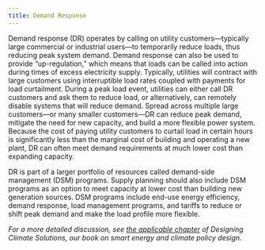```yaml
---
title: Demand Response
---
```

Demand response (DR) operates by calling on utility customers—typically large commercial or industrial users—to temporarily reduce loads, thus reducing peak system demand.  Demand response can also be used to provide “up-regulation,” which means that loads can be called into action during times of excess electricity supply.  Typically, utilities will contract with large customers using interruptible load rates coupled with payments for load curtailment.  During a peak load event, utilities can either call DR customers and ask them to reduce load, or alternatively, can remotely disable systems that will reduce demand.  Spread across multiple large customers—or many smaller customers—DR can reduce peak demand, mitigate the need for new capacity, and build a more flexible power system.  Because the cost of paying utility customers to curtail load in certain hours is significantly less than the marginal cost of building and operating a new plant, DR can often meet demand requirements at much lower cost than expanding capacity.

DR is part of a larger portfolio of resources called demand-side management (DSM) programs. Supply planning should also include DSM programs as an option to meet capacity at lower cost than building new generation sources.  DSM programs include end-use energy efficiency, demand response, load management programs, and tariffs to reduce or shift peak demand and make the load profile more flexible.

*For a more detailed discussion, see [the applicable chapter](/dcs/policies/complementary-electricity-policies/) of Designing Climate Solutions, our book on smart energy and climate policy design.*
